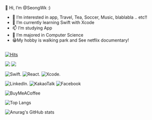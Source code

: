##
👋 Hi, I’m @SeongWk :)
- 👀 I’m interested in app, Travel, Tea, Soccer, Music, blablabla .. etc!!
- 🌱 I’m currently learning Swift with Xcode 
- 📫 I’m studying App 
- 📖 I’m majored in Computer Science 
- 😁My hobby is walking park and See netflix documentary!
##



[![Hits](https://hits.seeyoufarm.com/api/count/incr/badge.svg?url=https%3A%2F%2Fgithub.com%2FSeongWk&count_bg=%23C89B3D&title_bg=%23555555&icon=ios.svg&icon_color=%23E7E7E7&title=hits&edge_flat=false)](https://hits.seeyoufarm.com)

<img src="https://img.shields.io/badge/MacOS-white?style=flat&logo=MacOS&logoColor=000000"/> <img src="https://img.shields.io/badge/Apple-white?style=flat&logo=Apple&logoColor=000000"/>  


![Swift](https://img.shields.io/badge/swift-F54A2A?style=for-the-badge&logo=swift&logoColor=white). ![React](https://img.shields.io/badge/react-%2320232a.svg?style=for-the-badge&logo=react&logoColor=%2361DAFB). ![Xcode](https://img.shields.io/badge/Xcode-007ACC?style=for-the-badge&logo=Xcode&logoColor=white). 


![LinkedIn](https://img.shields.io/badge/linkedin-%230077B5.svg?style=for-the-badge&logo=linkedin&logoColor=white). ![KakaoTalk](https://img.shields.io/badge/kakaotalk-ffcd00.svg?style=for-the-badge&logo=kakaotalk&logoColor=000000) ![Facebook](https://img.shields.io/badge/Facebook-%231877F2.svg?style=for-the-badge&logo=Facebook&logoColor=white)


![BuyMeACoffee](https://img.shields.io/badge/Buy%20Me%20a%20Coffee-ffdd00?style=for-the-badge&logo=buy-me-a-coffee&logoColor=black)


![Top Langs](https://github-readme-stats.vercel.app/api/top-langs/?username=Seongwk&layout=compact&theme=tokyonight) 

![Anurag's GitHub stats](https://github-readme-stats.vercel.app/api?username=Seongwk&show_icons=true&theme=dracula)





